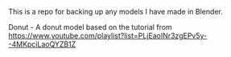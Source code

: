 This is a repo for backing up any models I have made in Blender.

Donut - A donut model based on the tutorial from https://www.youtube.com/playlist?list=PLjEaoINr3zgEPv5y--4MKpciLaoQYZB1Z